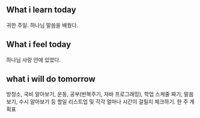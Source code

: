 ## What i learn today
귀한 주일. 하나님 말씀을 배웠다. 

## What i feel today
하나님 사랑 안에 있었다.

## what i will do tomorrow
방청소, 국비 알아보기, 운동, 공부(반복주기, 자바 프로그래밍), 학업 스케줄 짜기, 말씀보기, 수시 알아보기 등 할일 리스트업 및 각각 얼마나 시간이 걸릴지 체크하기. 한 주 계획표 

